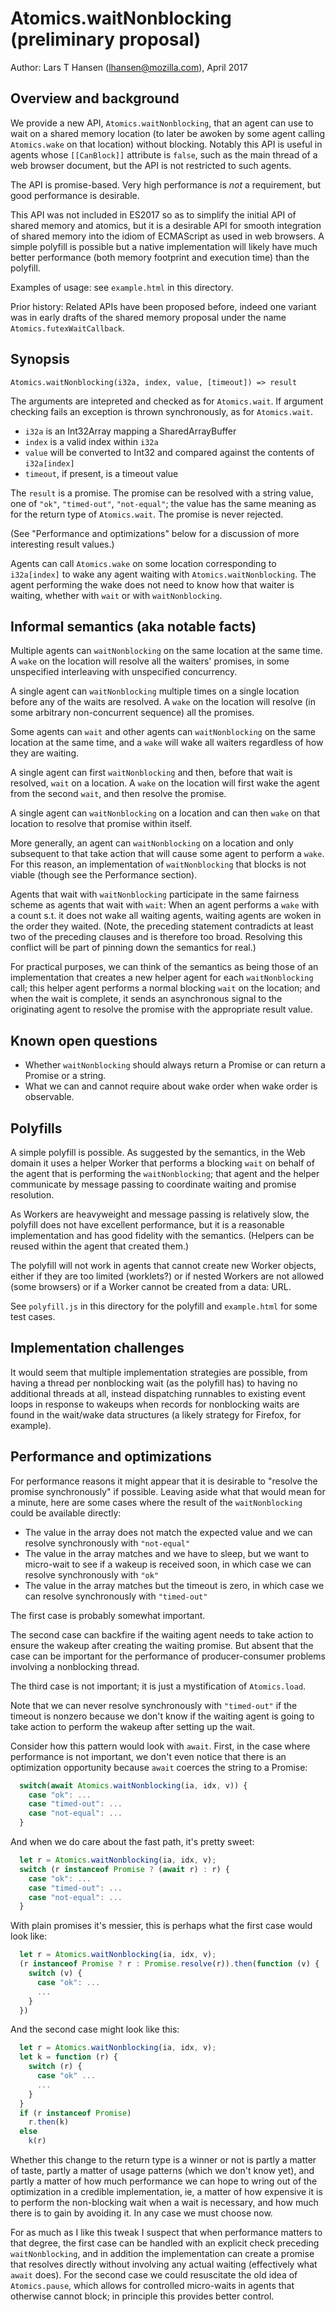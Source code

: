 # Atomics.waitNonblocking (preliminary proposal)

Author: Lars T Hansen (lhansen@mozilla.com), April 2017

## Overview and background

We provide a new API, `Atomics.waitNonblocking`, that an agent can use
to wait on a shared memory location (to later be awoken by some agent
calling `Atomics.wake` on that location) without blocking.  Notably
this API is useful in agents whose `[[CanBlock]]` attribute is `false`,
such as the main thread of a web browser document, but the API is not
restricted to such agents.

The API is promise-based.  Very high performance is *not* a
requirement, but good performance is desirable.

This API was not included in ES2017 so as to simplify the initial API
of shared memory and atomics, but it is a desirable API for smooth
integration of shared memory into the idiom of ECMAScript as used in
web browsers.  A simple polyfill is possible but a native
implementation will likely have much better performance (both memory
footprint and execution time) than the polyfill.

Examples of usage: see `example.html` in this directory.

Prior history: Related APIs have been proposed before, indeed one
variant was in early drafts of the shared memory proposal under the
name `Atomics.futexWaitCallback`.


## Synopsis

`Atomics.waitNonblocking(i32a, index, value, [timeout]) => result`

The arguments are intepreted and checked as for `Atomics.wait`.  If
argument checking fails an exception is thrown synchronously, as for
`Atomics.wait`.

* `i32a` is an Int32Array mapping a SharedArrayBuffer
* `index` is a valid index within `i32a`
* `value` will be converted to Int32 and compared against the contents of `i32a[index]`
* `timeout`, if present, is a timeout value

The `result` is a promise.  The promise can be resolved with a string
value, one of `"ok"`, `"timed-out"`, `"not-equal"`; the value has the same
meaning as for the return type of `Atomics.wait`.  The promise is
never rejected.

(See "Performance and optimizations" below for a discussion of more
interesting result values.)

Agents can call `Atomics.wake` on some location corresponding to
`i32a[index]` to wake any agent waiting with
`Atomics.waitNonblocking`.  The agent performing the wake does not
need to know how that waiter is waiting, whether with `wait` or with
`waitNonblocking`.


## Informal semantics (aka notable facts)

Multiple agents can `waitNonblocking` on the same location at the same
time.  A `wake` on the location will resolve all the waiters'
promises, in some unspecified interleaving with unspecified
concurrency.

A single agent can `waitNonblocking` multiple times on a single
location before any of the waits are resolved.  A `wake` on the location
will resolve (in some arbitrary non-concurrent sequence) all the
promises.

Some agents can `wait` and other agents can `waitNonblocking` on the
same location at the same time, and a `wake` will wake all waiters
regardless of how they are waiting.

A single agent can first `waitNonblocking` and then, before that wait
is resolved, `wait` on a location.  A `wake` on the location will
first wake the agent from the second `wait`, and then resolve the
promise.

A single agent can `waitNonblocking` on a location and can then `wake`
on that location to resolve that promise within itself.

More generally, an agent can `waitNonblocking` on a location and only
subsequent to that take action that will cause some agent to perform a
`wake`.  For this reason, an implementation of `waitNonblocking` that
blocks is not viable (though see the Performance section).

Agents that wait with `waitNonblocking` participate in the same
fairness scheme as agents that wait with `wait`: When an agent
performs a `wake` with a count s.t. it does not wake all waiting
agents, waiting agents are woken in the order they waited.  (Note, the
preceding statement contradicts at least two of the preceding clauses
and is therefore too broad.  Resolving this conflict will be part of
pinning down the semantics for real.)

For practical purposes, we can think of the semantics as being those
of an implementation that creates a new helper agent for each
`waitNonblocking` call; this helper agent performs a normal blocking
`wait` on the location; and when the wait is complete, it sends an
asynchronous signal to the originating agent to resolve the promise
with the appropriate result value.

## Known open questions

* Whether `waitNonblocking` should always return a Promise or can
  return a Promise or a string.
* What we can and cannot require about wake order when wake order is
  observable.

## Polyfills

A simple polyfill is possible.  As suggested by the semantics, in the
Web domain it uses a helper Worker that performs a blocking `wait` on
behalf of the agent that is performing the `waitNonblocking`; that
agent and the helper communicate by message passing to coordinate
waiting and promise resolution.

As Workers are heavyweight and message passing is relatively slow, the
polyfill does not have excellent performance, but it is a reasonable
implementation and has good fidelity with the semantics.  (Helpers can
be reused within the agent that created them.)

The polyfill will not work in agents that cannot create new Worker
objects, either if they are too limited (worklets?) or if nested
Workers are not allowed (some browsers) or if a Worker cannot be
created from a data: URL.

See `polyfill.js` in this directory for the polyfill and
`example.html` for some test cases.


## Implementation challenges

It would seem that multiple implementation strategies are possible,
from having a thread per nonblocking wait (as the polyfill has) to
having no additional threads at all, instead dispatching runnables to
existing event loops in response to wakeups when records for
nonblocking waits are found in the wait/wake data structures (a likely
strategy for Firefox, for example).


## Performance and optimizations

For performance reasons it might appear that it is desirable to
"resolve the promise synchronously" if possible.  Leaving aside what
that would mean for a minute, here are some cases where the result of
the `waitNonblocking` could be available directly:

* The value in the array does not match the expected value and we can
  resolve synchronously with `"not-equal"`
* The value in the array matches and we have to sleep, but we want to
  micro-wait to see if a wakeup is received soon, in which case we can
  resolve synchronously with `"ok"`
* The value in the array matches but the timeout is zero, in which
  case we can resolve synchronously with `"timed-out"`

The first case is probably somewhat important.

The second case can backfire if the waiting agent needs to take action
to ensure the wakeup after creating the waiting promise.  But absent
that the case can be important for the performance of
producer-consumer problems involving a nonblocking thread.

The third case is not important; it is just a mystification of
`Atomics.load`.

Note that we can never resolve synchronously with `"timed-out"` if the
timeout is nonzero because we don't know if the waiting agent is going
to take action to perform the wakeup after setting up the wait.

Consider how this pattern would look with `await`.  First, in the case
where performance is not important, we don't even notice that there is
an optimization opportunity because `await` coerces the string to a
Promise:

```js
  switch(await Atomics.waitNonblocking(ia, idx, v)) {
    case "ok": ...
    case "timed-out": ...
    case "not-equal": ...
  }
```

And when we do care about the fast path, it's pretty sweet:

```js
  let r = Atomics.waitNonblocking(ia, idx, v);
  switch (r instanceof Promise ? (await r) : r) {
    case "ok": ...
    case "timed-out": ...
    case "not-equal": ...
  }
```

With plain promises it's messier, this is perhaps what the first case
would look like:

```js
  let r = Atomics.waitNonblocking(ia, idx, v);
  (r instanceof Promise ? r : Promise.resolve(r)).then(function (v) {
    switch (v) {
      case "ok": ...
      ...
    }
  })
```

And the second case might look like this:

```js
  let r = Atomics.waitNonblocking(ia, idx, v);
  let k = function (r) {
    switch (r) {
      case "ok" ...
      ...
    }
  }
  if (r instanceof Promise)
    r.then(k)
  else
    k(r)
```

Whether this change to the return type is a winner or not is partly a
matter of taste, partly a matter of usage patterns (which we don't
know yet), and partly a matter of how much performance we can hope to
wring out of the optimization in a credible implementation, ie, a
matter of how expensive it is to perform the non-blocking wait when a
wait is necessary, and how much there is to gain by avoiding it.  In
any case we must choose now.

For as much as I like this tweak I suspect that when performance
matters to that degree, the first case can be handled with an explicit
check preceding `waitNonblocking`, and in addition the implementation
can create a promise that resolves directly without involving any
actual waiting (effectively what `await` does).  For the second case
we could resuscitate the old idea of `Atomics.pause`, which allows for
controlled micro-waits in agents that otherwise cannot block; in
principle this provides better control.

